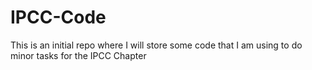 # IPCC-Code
This is an initial repo where I will store some code that I am using to do minor tasks for the IPCC Chapter
